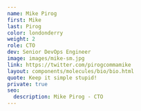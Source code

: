 ```yaml
---
name: Mike Pirog
first: Mike
last: Pirog
color: londonderry
weight: 2
role: CTO
dev: Senior DevOps Engineer
image: images/mike-sm.jpg
link: https://twitter.com/pirogcommamike
layout: components/molecules/bio/bio.html
quote: Keep it simple stupid!
private: true
seo:
  description: Mike Pirog - CTO
---
```

